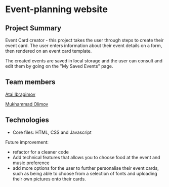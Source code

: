 # Event-planning website

## Project Summary

Event Card creator - this project takes the user through steps to create their event card. The user enters information about their event details on a form,  then rendered on an event card template.

The created events are saved in local storage and the user can consult and edit them by going on the "My Saved Events" page.

## Team members

[Atai Ibragimov](https://github.com/slyrackgo)

[Mukhammad Olimov](https://github.com/Muhammad12710)



## Technologies

- Core files: HTML, CSS and Javascript

Future improvement:

- refactor for a cleaner code
- Add technical features that allows you to choose food at the event and music preference
- add more options for the user to further personalise their event
  cards, such as being able to choose from a selection of fonts and uploading their own pictures onto their cards.
